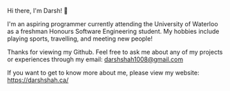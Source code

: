 Hi there, I'm Darsh! 👋

I'm an aspiring programmer currently attending the University of Waterloo as a freshman Honours Software Engineering student. My hobbies include playing sports, travelling, and meeting new people!

Thanks for viewing my Github. Feel free to ask me about any of my projects or experiences through my email: darshshah1008@gmail.com

If you want to get to know more about me, please view my website: https://darshshah.ca/
